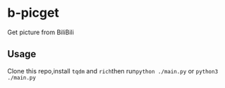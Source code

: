 # b-picget
Get picture from BiliBili

## Usage
Clone this repo,install `tqdm` and `rich`then run`python ./main.py` or `python3 ./main.py`
